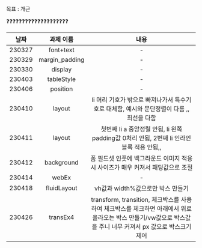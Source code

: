 목표 : 개근

:question::question::question::question::question::question::question::question::question::question::question::question::question::question::question::question::question::question::question::question:

날짜 | 과제 이름 | 내용
| :---:  |      :---:     | :---: |
| 230327 | font+text      | -     |
| 230329 | margin_padding | -     |
| 230330 | display        | -     |
| 230403 | tableStyle     | -     |
| 230406 | position       | -     |
| 230410 | layout         | li 머리 기호가 밖으로 빠져나가서 특수기호로 대체함, 예시와 문단정렬이 다름 ,, 최선을 다함|
| 230411 | layout         | 첫번째 li a 중앙정렬 안됨, li 왼쪽 padding값 0처리 안됨, 2번째 li 인라인블록 적용 안됨,,|
| 230412 | background     |폼 필드셋 인풋에 백그라운드 이미지 적용시 사이즈가 매우 커져서 패딩값으로 조절|
| 230414 | webEx          |-       |
| 230418 | fluidLayout    |vh값과 width%값으로만 박스 만들기|
| 230426 | transEx4       |transform, transition, 체크박스를 사용하여 체크박스를 체크하면 아래에서 위로 올라오는 박스 만들기/vw값으로 박스값을 주니 너무 커져서 px 값으로 박스크기 제어|